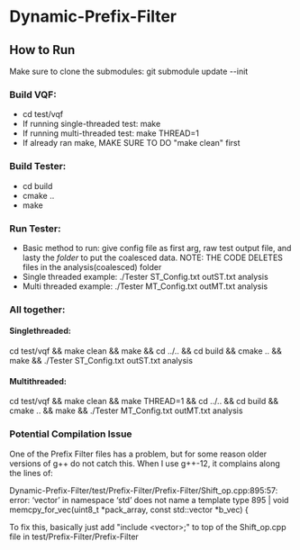 # Dynamic-Prefix-Filter

## How to Run
Make sure to clone the submodules: git submodule update --init

### Build VQF:
- cd test/vqf
- If running single-threaded test: make
- If running multi-threaded test: make THREAD=1
- If already ran make, MAKE SURE TO DO "make clean" first

### Build Tester:
- cd build
- cmake ..
- make

### Run Tester:
- Basic method to run: give config file as first arg, raw test output file, and lasty the *folder* to put the coalesced data. NOTE: THE CODE DELETES files in the analysis(coalesced) folder
- Single threaded example: ./Tester ST_Config.txt outST.txt analysis
- Multi threaded example: ./Tester MT_Config.txt outMT.txt analysis

### All together:

#### Singlethreaded:
cd test/vqf &&
make clean &&
make && 
cd ../.. && 
cd build && 
cmake .. && 
make && 
./Tester ST_Config.txt outST.txt analysis

#### Multithreaded:
cd test/vqf &&
make clean && 
make THREAD=1 && 
cd ../.. && 
cd build && 
cmake .. && 
make && 
./Tester MT_Config.txt outMT.txt analysis

### Potential Compilation Issue
One of the Prefix Filter files has a problem, but for some reason older versions of g++ do not catch this. When I use g++-12, it complains along the lines of:

Dynamic-Prefix-Filter/test/Prefix-Filter/Prefix-Filter/Shift_op.cpp:895:57: error: ‘vector’ in namespace ‘std’ does not name a template type
  895 |     void memcpy_for_vec(uint8_t *pack_array, const std::vector<bool> *b_vec) {

To fix this, basically just add "include &lt;vector&gt;;" to top of the Shift_op.cpp file in test/Prefix-Filter/Prefix-Filter
